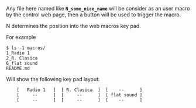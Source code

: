 
Any file here named like **`N_some_nice_name`** will be consider as an user macro
by the control web page, then a button will be used to trigger the macro.

N determines the position into the web macros key pad.

For example

```
$ ls -1 macros/
1_Radio 1
2_R. Clasica
6_flat sound
README.md
```

Will show the following key pad layout:

```
    [   Radio 1   ]  [ R. Clasica  ]  [    --      ]
    [     --      ]  [     --      ]  [ flat sound ]
    [     --      ]  [     --      ]  [    --      ]
```
